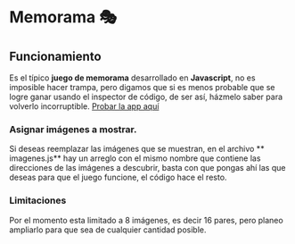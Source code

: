 # Memorama 🎭
## Funcionamiento
Es el típico **juego de memorama** desarrollado en **Javascript**, no es imposible hacer trampa, pero digamos que si es menos probable que se logre ganar usando el inspector de código, de ser así, házmelo saber para volverlo incorruptible. [Probar la app aquí](https://ald-ac.github.io/memorama/ "Probar la app aquí")
### Asignar imágenes a mostrar.
Si deseas reemplazar las imágenes que se muestran, en el archivo ** imagenes.js** hay un arreglo con el mismo nombre que contiene las direcciones de las imágenes a descubrir, basta con que pongas ahí las que deseas para que el juego funcione, el código hace el resto.
### Limitaciones
Por el momento esta limitado a 8 imágenes, es decir 16 pares, pero planeo ampliarlo para que sea de cualquier cantidad posible.

